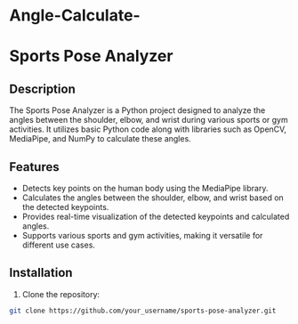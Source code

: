 # Angle-Calculate-

# Sports Pose Analyzer

## Description

The Sports Pose Analyzer is a Python project designed to analyze the angles between the shoulder, elbow, and wrist during various sports or gym activities. It utilizes basic Python code along with libraries such as OpenCV, MediaPipe, and NumPy to calculate these angles.

## Features

- Detects key points on the human body using the MediaPipe library.
- Calculates the angles between the shoulder, elbow, and wrist based on the detected keypoints.
- Provides real-time visualization of the detected keypoints and calculated angles.
- Supports various sports and gym activities, making it versatile for different use cases.

## Installation

1. Clone the repository:

```bash
git clone https://github.com/your_username/sports-pose-analyzer.git
